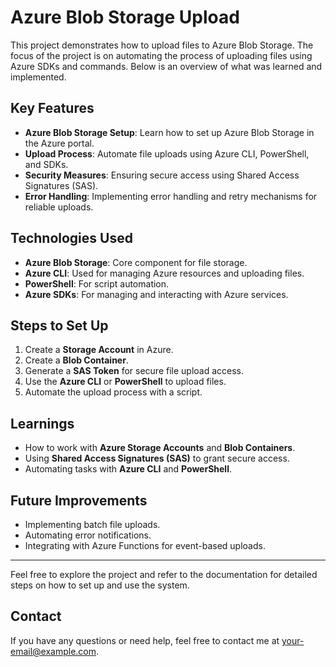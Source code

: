 # Azure Blob Storage Upload

This project demonstrates how to upload files to Azure Blob Storage. The focus of the project is on automating the process of uploading files using Azure SDKs and commands. Below is an overview of what was learned and implemented.

## Key Features
- **Azure Blob Storage Setup**: Learn how to set up Azure Blob Storage in the Azure portal.
- **Upload Process**: Automate file uploads using Azure CLI, PowerShell, and SDKs.
- **Security Measures**: Ensuring secure access using Shared Access Signatures (SAS).
- **Error Handling**: Implementing error handling and retry mechanisms for reliable uploads.

## Technologies Used
- **Azure Blob Storage**: Core component for file storage.
- **Azure CLI**: Used for managing Azure resources and uploading files.
- **PowerShell**: For script automation.
- **Azure SDKs**: For managing and interacting with Azure services.

## Steps to Set Up
1. Create a **Storage Account** in Azure.
2. Create a **Blob Container**.
3. Generate a **SAS Token** for secure file upload access.
4. Use the **Azure CLI** or **PowerShell** to upload files.
5. Automate the upload process with a script.

## Learnings
- How to work with **Azure Storage Accounts** and **Blob Containers**.
- Using **Shared Access Signatures (SAS)** to grant secure access.
- Automating tasks with **Azure CLI** and **PowerShell**.

## Future Improvements
- Implementing batch file uploads.
- Automating error notifications.
- Integrating with Azure Functions for event-based uploads.

---

Feel free to explore the project and refer to the documentation for detailed steps on how to set up and use the system.

## Contact
If you have any questions or need help, feel free to contact me at [your-email@example.com](mailto:your-email@example.com).

